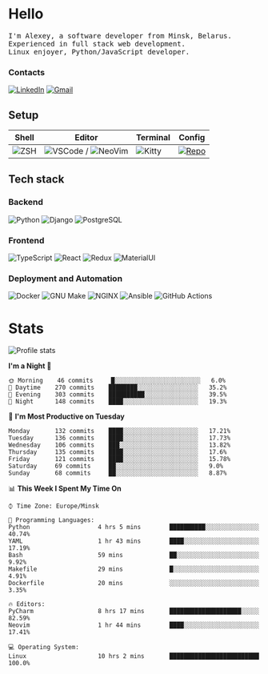 # Hello

<p>
    <samp>
        I'm Alexey, a software developer from Minsk, Belarus.
        <br>
	Experienced in full stack web development.
	<br>
	Linux enjoyer, Python/JavaScript developer.
    </samp>
</p>

### Contacts

[![LinkedIn](https://img.icons8.com/fluency/48/000000/linkedin.png)](https://www.linkedin.com/in/dhvcc/)
[![Gmail](https://img.icons8.com/fluency/48/000000/gmail-new.png)](mailto:alexey.artishevskiy@gmail.com)

## Setup

| Shell | Editor | Terminal | Config |
|-------|--------|----------|--------|
| ![ZSH](https://img.shields.io/badge/-ZSH-000000?style=flat&logo=GNU-Bash) | ![VSCode](https://img.shields.io/badge/-VSCode-000000?style=flat&logo=Visual-Studio-Code&logoColor=0066b8) / ![NeoVim](https://img.shields.io/badge/-NeoVim-000000?style=flat&logo=Neovim) | ![Kitty](https://img.shields.io/badge/-Kitty-000000?style=flat&logo=Windows-Terminal) | [![Repo](https://img.shields.io/badge/-Repo-000000?style=flat&logo=Github)](https://github.com/dhvcc/configs)


## Tech stack

### Backend

![Python](https://img.shields.io/badge/-Python-black?style=flat&logo=Python&logoColor=FFE17E)
![Django](https://img.shields.io/badge/-Django-black?style=flat&logo=Django&logoColor=20AA76)
![PostgreSQL](https://img.shields.io/badge/-PostgreSQL-black?style=flat&logo=PostgreSQL)

### Frontend

![TypeScript](https://img.shields.io/badge/-TypeScript-black?style=flat&logo=TypeScript)
![React](https://img.shields.io/badge/-React-black?style=flat&logo=React)
![Redux](https://img.shields.io/badge/-Redux-black?style=flat&logo=Redux&logoColor=764ABC)
![MaterialUI](https://img.shields.io/badge/-MaterialUI-black?style=flat&logo=MUI&logoColor=9170c2)

### Deployment and Automation

![Docker](https://img.shields.io/badge/-Docker-black?style=flat&logo=Docker)
![GNU Make](https://img.shields.io/badge/-GNU%20Make-black?style=flat&logo=GNU)
![NGINX](https://img.shields.io/badge/-NGINX-black?style=flat&logo=NGINX&logoColor=009639)
![Ansible](https://img.shields.io/badge/-Ansible-black?style=flat&logo=Ansible)
![GitHub Actions](https://img.shields.io/badge/-GitHub%20Actions-black?style=flat&logo=GitHub-Actions)

# Stats

![Profile stats](https://github-readme-stats.dhvcc.vercel.app/api?username=dhvcc&hide_title=true&show_icons=true&count_private=true&theme=react&hide_border=true)

<!--START_SECTION:waka-->
**I'm a Night 🦉** 

```text
🌞 Morning    46 commits     █░░░░░░░░░░░░░░░░░░░░░░░░   6.0% 
🌆 Daytime    270 commits    ████████░░░░░░░░░░░░░░░░░   35.2% 
🌃 Evening    303 commits    ██████████░░░░░░░░░░░░░░░   39.5% 
🌙 Night      148 commits    ████░░░░░░░░░░░░░░░░░░░░░   19.3%

```
📅 **I'm Most Productive on Tuesday** 

```text
Monday       132 commits    ████░░░░░░░░░░░░░░░░░░░░░   17.21% 
Tuesday      136 commits    ████░░░░░░░░░░░░░░░░░░░░░   17.73% 
Wednesday    106 commits    ███░░░░░░░░░░░░░░░░░░░░░░   13.82% 
Thursday     135 commits    ████░░░░░░░░░░░░░░░░░░░░░   17.6% 
Friday       121 commits    ████░░░░░░░░░░░░░░░░░░░░░   15.78% 
Saturday     69 commits     ██░░░░░░░░░░░░░░░░░░░░░░░   9.0% 
Sunday       68 commits     ██░░░░░░░░░░░░░░░░░░░░░░░   8.87%

```


📊 **This Week I Spent My Time On** 

```text
⌚︎ Time Zone: Europe/Minsk

💬 Programming Languages: 
Python                   4 hrs 5 mins        ██████████░░░░░░░░░░░░░░░   40.74% 
YAML                     1 hr 43 mins        ████░░░░░░░░░░░░░░░░░░░░░   17.19% 
Bash                     59 mins             ██░░░░░░░░░░░░░░░░░░░░░░░   9.92% 
Makefile                 29 mins             █░░░░░░░░░░░░░░░░░░░░░░░░   4.91% 
Dockerfile               20 mins             ░░░░░░░░░░░░░░░░░░░░░░░░░   3.35%

🔥 Editors: 
PyCharm                  8 hrs 17 mins       ████████████████████░░░░░   82.59% 
Neovim                   1 hr 44 mins        ████░░░░░░░░░░░░░░░░░░░░░   17.41%

💻 Operating System: 
Linux                    10 hrs 2 mins       █████████████████████████   100.0%

```


<!--END_SECTION:waka-->
